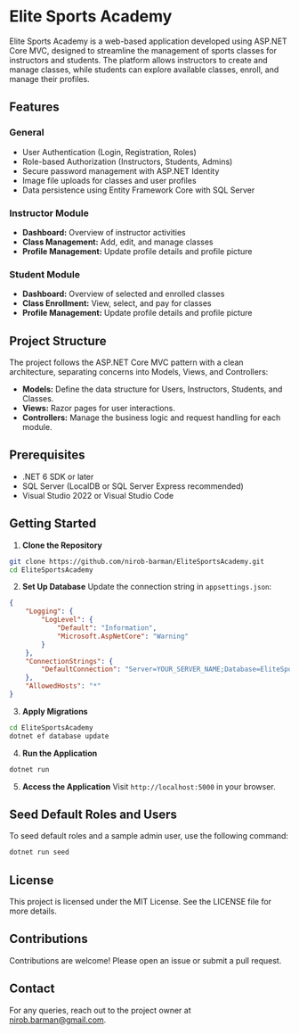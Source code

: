 ﻿# Elite Sports Academy

Elite Sports Academy is a web-based application developed using ASP.NET Core MVC, designed to streamline the management of sports classes for instructors and students. The platform allows instructors to create and manage classes, while students can explore available classes, enroll, and manage their profiles.

## Features

### General

* User Authentication (Login, Registration, Roles)
* Role-based Authorization (Instructors, Students, Admins)
* Secure password management with ASP.NET Identity
* Image file uploads for classes and user profiles
* Data persistence using Entity Framework Core with SQL Server

### Instructor Module

* **Dashboard:** Overview of instructor activities
* **Class Management:** Add, edit, and manage classes
* **Profile Management:** Update profile details and profile picture

### Student Module

* **Dashboard:** Overview of selected and enrolled classes
* **Class Enrollment:** View, select, and pay for classes
* **Profile Management:** Update profile details and profile picture

## Project Structure

The project follows the ASP.NET Core MVC pattern with a clean architecture, separating concerns into Models, Views, and Controllers:

* **Models:** Define the data structure for Users, Instructors, Students, and Classes.
* **Views:** Razor pages for user interactions.
* **Controllers:** Manage the business logic and request handling for each module.

## Prerequisites

* .NET 6 SDK or later
* SQL Server (LocalDB or SQL Server Express recommended)
* Visual Studio 2022 or Visual Studio Code

## Getting Started

1. **Clone the Repository**

```bash
git clone https://github.com/nirob-barman/EliteSportsAcademy.git
cd EliteSportsAcademy
```

2. **Set Up Database**
   Update the connection string in `appsettings.json`:

```json
{
    "Logging": {
        "LogLevel": {
            "Default": "Information",
            "Microsoft.AspNetCore": "Warning"
        }
    },
    "ConnectionStrings": {
        "DefaultConnection": "Server=YOUR_SERVER_NAME;Database=EliteSportsAcademy;Trusted_Connection=True;User Id=YOUR_USER;Password=YOUR_PASSWORD;TrustServerCertificate=True;"
    },
    "AllowedHosts": "*"
}
```

3. **Apply Migrations**

```bash
cd EliteSportsAcademy
dotnet ef database update
```

4. **Run the Application**

```bash
dotnet run
```

5. **Access the Application**
   Visit `http://localhost:5000` in your browser.

## Seed Default Roles and Users

To seed default roles and a sample admin user, use the following command:

```bash
dotnet run seed
```

## License

This project is licensed under the MIT License. See the LICENSE file for more details.

## Contributions

Contributions are welcome! Please open an issue or submit a pull request.

## Contact

For any queries, reach out to the project owner at [nirob.barman@gmail.com](mailto:nirob.barman@gmail.com).
